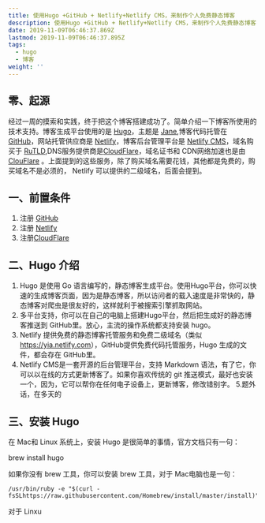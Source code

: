 ```yaml
---
title: 使用Hugo +GitHub + Netlify+Netlify CMS，来制作个人免费静态博客
description: 使用Hugo +GitHub + Netlify+Netlify CMS，来制作个人免费静态博客
date: 2019-11-09T06:46:37.869Z
lastmod: 2019-11-09T06:46:37.895Z
tags:
  - hugo
  - 博客
weight: ''
---
```

## 零、起源

经过一周的摸索和实践，终于把这个博客搭建成功了。简单介绍一下博客所使用的技术支持。博客生成平台使用的是 [Hugo](https://gohugo.io/)，主题是 [Jane](https://github.com/xianmin/hugo-theme-jane),博客代码托管在 [GitHub](https://github.com/)，网站托管供应商是 [Netlify](https://www.netlify.com/)，博客后台管理平台是 [Netlify CMS](https://www.netlifycms.org/)，域名购买于 [RuTLD](https://ru-tld.ru/en/),DNS服务提供商是[CloudFlare](CloudFlare)，域名证书和 CDN网络加速也是由 [ClouFlare](https://www.cloudflare.com/) 。上面提到的这些服务，除了购买域名需要花钱，其他都是免费的，购买域名不是必须的， Netlify 可以提供的二级域名，后面会提到。 

## 一、前置条件

1. 注册 [GitHub](https://github.com/)
2. 注册 [Netlify](https://www.netlifycms.org/)
3. 注册[CloudFlare](CloudFlare)

## 二、Hugo 介绍

1. Hugo 是使用 Go 语言编写的，静态博客生成平台。使用Hugo平台，你可以快速的生成博客页面，因为是静态博客，所以访问者的载入速度是非常快的，静态博客对爬虫是很友好的，这样就利于被搜索引擎抓取网站。
2. 多平台支持，你可以在自己的电脑上搭建Hugo平台，然后把生成好的静态博客推送到 GitHub里。放心，主流的操作系统都支持安装 hugo。
3. Netlify 提供免费的静态博客托管服务和免费二级域名（类似<https://yia.netlify.com>），GitHub提供免费代码托管服务，Hugo 生成的文件，都会存在 GitHub里。
4. Netlify CMS是一套开源的后台管理平台，支持 Markdown 语法，有了它，你可以以在线的方式更新博客了。如果你喜欢传统的 git 推送模式，最好也安装一个，因为，它可以帮你在任何电子设备上，更新博客，修改错别字。
   5.题外话，在多天的

## 三、安装 Hugo

在 Mac和 Linux 系统上，安装 Hugo 是很简单的事情，官方文档只有一句：

brew install hugo

如果你没有 brew 工具，你可以安装 brew 工具，对于 Mac电脑也是一句：

```
/usr/bin/ruby -e "$(curl -fsSLhttps://raw.githubusercontent.com/Homebrew/install/master/install)"
```

对于 Linxu
